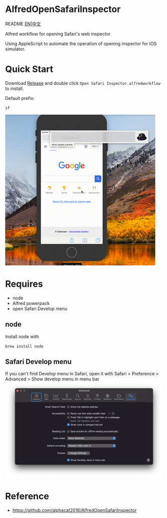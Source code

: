 <!--
 * @Author: caidwang hust_wsc@163.com
 * @Date: 2022-11-18 21:00:33
 * @LastEditors: caidwang hust_wsc@163.com
 * @LastEditTime: 2022-11-18 22:52:31
 * @FilePath: /AlfredOpenSafariInspector/README.md
 * @Description: 这是默认设置,请设置`customMade`, 打开koroFileHeader查看配置 进行设置: https://github.com/OBKoro1/koro1FileHeader/wiki/%E9%85%8D%E7%BD%AE
-->
# AlfredOpenSafariInspector
README [EN](README.md)|[中文](README_zh.md)

Alfred workflow for opening Safari's web inspector

Using AppleScript to automate the operation of opening inspector for IOS simulator.


# Quick Start

Download [Release](https://github.com/caidwang/AlfredOpenSafariInspector/releases/tag/US_en) and double click `Open Safari Inspector.alfredworkflow` to install.

Default prefix:

```script
sf
```

![image](https://github.com/alphacat2018/AlfredOpenSafariInspector/blob/master/openSafariWebInspector.gif)

# Requires

- node
- Alfred powerpack
- open Safari Develop menu

## node

Install node with
```script
brew install node
```

## Safari Develop menu
If you can't find Develop menu in Safari, open it with Safari > Preference > Advanced > Show develop menu in menu bar
<img src='img/Screen Shot 2022-11-18 at 22.04.40.png'>

# Reference
- https://github.com/alphacat2018/AlfredOpenSafariInspector